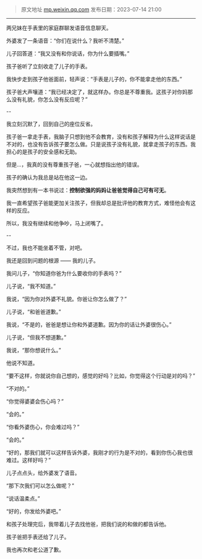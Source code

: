 > 原文地址 [mp.weixin.qq.com](https://mp.weixin.qq.com/s/ImFNGP-IGsF_i0OzIrsboA)
> 发布日期：2023-07-14 21:00
---

两兄妹在手表里的家庭群聊发语音信息聊天。

外婆发了一条语音：“你们在说什么？我听不清楚。”

儿子回答道：“我又没有和你说话，你为什么要插嘴。”

孩子爸听了立刻收走了儿子的手表。

我快步走到孩子他爸面前，轻声说：“手表是儿子的，你不能拿走他的东西。”

孩子爸大声嚷道：“我已经决定了，就这样办。你总是不尊重我。这孩子对你妈那么没有礼貌，你怎么没有反应呢？”

--

我立刻沉默了，回到自己的座位反省。

孩子爸一拿走手表，我脑子只想到他不会教育，没有和孩子解释为什么这样说话是不对的，也没有告诉孩子要怎么做。只是说孩子没有礼貌，就拿走孩子的东西。我担心的是孩子的安全感和无助。

​但是...，我真的没有尊重孩子爸，一心就想指出他的错误。

孩子的确认为我总是站在他这一边。

我突然想到有一本书说过：**控制欲强的妈妈让爸爸觉得自己可有可无**。

我一直希望孩子爸能更加关注孩子，但我却总是批评他的教育方式，难怪他会有这样的反应。

所以，我没有继续和他争吵，马上闭嘴了。

--

不过，我也不能坐着不管，对吧。​

我还是回到问题的根源 —— 我的儿子。

我问儿子，“你知道你爸为什么要收你的手表吗？”

儿子说，“我不知道。”

我说，“因为你对外婆不礼貌。你爸让你怎么做了？”

儿子说，“和爸爸道歉。”

我说，“不是的，爸爸是想让你和外婆道歉。因为你的话让外婆很伤心。”

儿子说，“但我不想道歉。”

我说，“那你想说什么。”

他说不知道。

“要不这样，你就说你自己想的，感觉的好吗？比如，你觉得这个行动是对的吗？”

“不对的。”

“你觉得婆婆会伤心吗？”

“会的。”

“你看外婆伤心，你会难过吗？”

“会的。”

“好的，那我们就可以这样告诉外婆，我刚才的行为是不对的，看到你伤心我也很难过。这样好吗？”

儿子点点头，给外婆发了语音。

“那下次我们可以怎么做呢？”

“说话温柔点。”

“好的，你发给外婆吧。”

和孩子处理完后，我带着儿子去找他爸，把我们说的和做的都告诉他。

孩子爸把手表还给了儿子。

我也再次和老公道了歉。